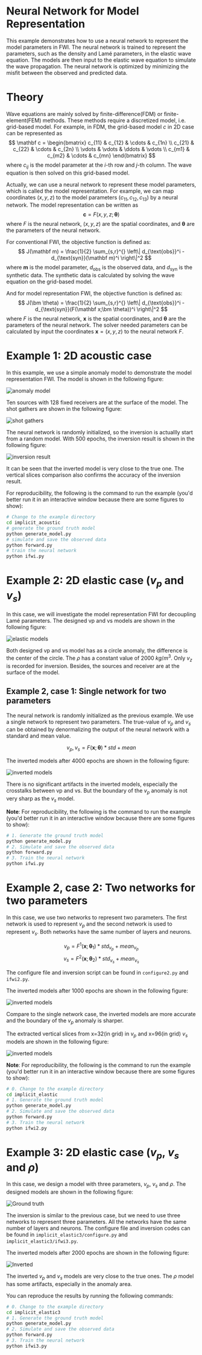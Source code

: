 # Neural Network for Model Representation
This example demonstrates how to use a neural network to represent the model parameters in FWI. The neural network is trained to represent the parameters, such as the density and Lamé parameters, in the elastic wave equation. The models are then input to the elastic wave equation to simulate the wave propagation. The neural network is optimized by minimizing the misfit between the observed and predicted data.
# Theory
Wave equations are mainly solved by finite-difference(FDM) or finite-element(FEM) methods. These methods require a discretized model, i.e. grid-based model. For example, in FDM, the grid-based model $c$ in 2D case can be represented as
$$
\mathbf c = 
\begin{bmatrix}
c_{11} & c_{12} & \cdots & c_{1n} \\
c_{21} & c_{22} & \cdots & c_{2n} \\
\vdots & \vdots & \ddots & \vdots \\
c_{m1} & c_{m2} & \cdots & c_{mn}
\end{bmatrix}
$$
where $c_{ij}$ is the model parameter at the $i$-th row and $j$-th column. The wave equation is then solved on this grid-based model.

Actually, we can use a neural network to represent these model parameters, which is called the model representation. For example, we can map coordinates $(x,y,z)$ to the model parameters $(c_{11},c_{12},c_{13})$ by a neural network. The model representation can be written as
$$
\mathbf c = F(x,y,z;\bm \theta)
$$
where $F$ is the neural network, $(x,y,z)$ are the spatial coordinates, and $\bm \theta$ are the parameters of the neural network.

For conventional FWI, the objective function is defined as:
$$
J(\mathbf m) = \frac{1}{2} \sum_{s,r}^{} \left\| d_{\text{obs}}^i - d_{\text{syn}}(\mathbf m)^i \right\|^2
$$
where $\mathbf m$ is the model parameter, $d_{\text{obs}}$ is the observed data, and $d_{\text{syn}}$ is the synthetic data. The synthetic data is calculated by solving the wave equation on the grid-based model.

And for model representation FWI, the objective function is defined as:
$$
J(\bm \theta) = \frac{1}{2} \sum_{s,r}^{} \left\| d_{\text{obs}}^i - d_{\text{syn}}(F(\mathbf x;\bm \theta))^i \right\|^2
$$
where $F$ is the neural network, $\mathbf x$ is the spatial coordinates, and $\bm \theta$ are the parameters of the neural network. The solver needed parameters can be calculated by input the coordinates $\mathbf x=(x,y,z)$ to the neural network $F$.
# Example 1: 2D acoustic case
In this example, we use a simple anomaly model to demonstrate the model representation FWI. The model is shown in the following figure:

![anomaly model](figures/acoustic_model.png)

Ten sources with 128 fixed receivers are at the surface of the model. The shot gathers are shown in the following figure:

![shot gathers](figures/shotgather.png)

The neural network is randomly initialized, so the inversion is actuallly start from a random model. With 500 epochs, the inversion result is shown in the following figure:

![inversion result](figures/acoustic_epoch500.png)

It can be seen that the inverted model is very close to the true one. The vertical slices comparison also confirms the accuracy of the inversion result.

For reproducibility, the following is the command to run the example (you'd better run it in an interactive window because there are some figures to show):
```bash
# Change to the example directory
cd implicit_acoustic
# generate the ground truth model
python generate_model.py
# simulate and save the observed data
python forward.py
# train the neural network
python ifwi.py
```
# Example 2: 2D elastic case ($v_p$ and $v_s$)
In this case, we will investigate the model representation FWI for decoupling Lamé parameters. The designed vp and vs models are shown in the following figure:

![elastic models](figures/elastic2_true.png)

Both designed vp and vs model has as a circle anomaly, the difference is the center of the circle. The $\rho$ has a constant value of 2000 $kg/m^3$. Only $v_z$ is recorded for inversion. Besides, the sources and receiver are at the surface of the model.

## Example 2, case 1: Single network for two parameters
The neural network is randomly initialized as the previous example. We use a single network to represent two parameters. The true-value of $v_p$ and $v_s$ can be obtained by denormalizing the output of the neural network with a standard and mean value.

$$
v_p, v_s = F(\mathbf x;\bm \theta) * std + mean
$$

The inverted models after 4000 epochs are shown in the following figure:

![inverted models](figures/elastic_1net_epoch_4000.png)

There is no significant artifacts in the inverted models, especially the crosstalks between vp and vs. But the boundary of the $v_p$ anomaly is not very sharp as the $v_s$ model.

**Note**: For reproducibility, the following is the command to run the example (you'd better run it in an interactive window because there are some figures to show):
```bash
# 1. Generate the ground truth model
python generate_model.py
# 2. Simulate and save the observed data
python forward.py
# 3. Train the neural network
python ifwi.py
```

# Example 2, case 2: Two networks for two parameters
In this case, we use two networks to represent two parameters. The first network is used to represent $v_p$ and the second network is used to represent $v_s$. Both networks have the same number of layers and neurons.

$$
v_p = F^1(\mathbf x;\bm \theta_1)*std_{v_p} + mean_{v_p}
$$
$$
v_s = F^2(\mathbf x;\bm \theta_2)*std_{v_s} + mean_{v_s}
$$

The configure file and inversion script can be found in `configure2.py` and `ifwi2.py`.

The inverted models after 1000 epochs are shown in the following figure:

![inverted models](figures/epoch_2nets_2000.png)

Compare to the single network case, the inverted models are more accurate and the boundary of the $v_p$ anomaly is sharper.

The extracted vertical slices from x=32(in grid) in $v_p$ and  x=96(in grid) $v_s$ models are shown in the following figure:

![inverted models](figures/elastic_2network_trace.png)

**Note**: For reproducibility, the following is the command to run the example (you'd better run it in an interactive window because there are some figures to show):
```bash
# 0. Change to the example directory
cd implicit_elastic
# 1. Generate the ground truth model
python generate_model.py
# 2. Simulate and save the observed data
python forward.py
# 3. Train the neural network
python ifwi2.py
```

# Example 3: 2D elastic case ($v_p$, $v_s$ and $\rho$)
In this case, we design a model with three parameters, $v_p$, $v_s$ and $\rho$. The designed models are shown in the following figure:

![Ground truth](figures/elastic3_true.png)

The inversion is similar to the previous case, but we need to use three networks to represent three parameters. All the networks have the same number of layers and neurons. The configure file and inversion codes can be found in `implicit_elastic3/configure.py` and `implicit_elastic3/ifwi3.py`.

The inverted models after 2000 epochs are shown in the following figure:

![Inverted](figures/elastic3_3networks_2000.png)

The inverted $v_p$ and $v_s$ models are very close to the true ones. The $\rho$ model has some artifacts, especially in the anomaly area.

You can reproduce the results by running the following commands:
```bash
# 0. Change to the example directory
cd implicit_elastic3
# 1. Generate the ground truth model
python generate_model.py
# 2. Simulate and save the observed data
python forward.py
# 3. Train the neural network
python ifwi3.py
```
